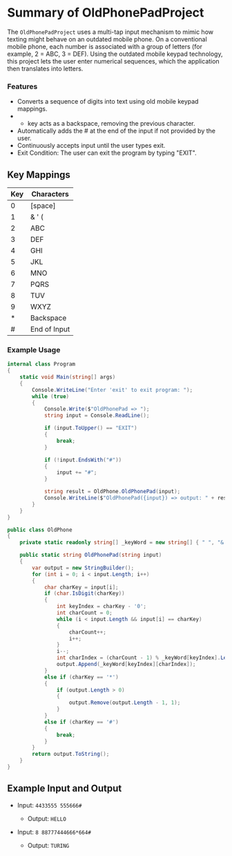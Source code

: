# Summary of OldPhonePadProject
The `OldPhonePadProject` uses a multi-tap input mechanism to mimic how texting might behave on an outdated mobile phone. On a conventional mobile phone, each number is associated with a group of letters (for example, 2 = ABC, 3 = DEF). Using the outdated mobile keypad technology, this project lets the user enter numerical sequences, which the application then translates into letters.

### Features
- Converts a sequence of digits into text using old mobile keypad mappings.
- * key acts as a backspace, removing the previous character.
- Automatically adds the # at the end of the input if not provided by the user.
- Continuously accepts input until the user types exit.
- Exit Condition: The user can exit the program by typing "EXIT".


## Key Mappings

| Key | Characters       |
|-----|------------------|
| 0   | [space]          |
| 1   | & ' (            |
| 2   | ABC              |
| 3   | DEF              |
| 4   | GHI              |
| 5   | JKL              |
| 6   | MNO              |
| 7   | PQRS             |
| 8   | TUV              |
| 9   | WXYZ             |
| *   | Backspace        |
| #   | End of Input     |

### Example Usage

```csharp
internal class Program
{
    static void Main(string[] args)
    {
        Console.WriteLine("Enter 'exit' to exit program: ");
        while (true)
        {
            Console.Write($"OldPhonePad => ");
            string input = Console.ReadLine();

            if (input.ToUpper() == "EXIT")
            {
                break;
            }

            if (!input.EndsWith("#"))
            {
                input += "#";
            }

            string result = OldPhone.OldPhonePad(input);
            Console.WriteLine($"OldPhonePad({input}) => output: " + result);
        }
    }
}

public class OldPhone
{
    private static readonly string[] _keyWord = new string[] { " ", "&'(", "ABC", "DEF", "GHI", "JKL", "MNO", "PQRS", "TUV", "WXYZ" };

    public static string OldPhonePad(string input)
    {
        var output = new StringBuilder();
        for (int i = 0; i < input.Length; i++)
        {
            char charKey = input[i];
            if (char.IsDigit(charKey))
            {
                int keyIndex = charKey - '0';
                int charCount = 0;
                while (i < input.Length && input[i] == charKey)
                {
                    charCount++;
                    i++;
                }
                i--;
                int charIndex = (charCount - 1) % _keyWord[keyIndex].Length;
                output.Append(_keyWord[keyIndex][charIndex]);
            }
            else if (charKey == '*')
            {
                if (output.Length > 0)
                {
                    output.Remove(output.Length - 1, 1);
                }
            }
            else if (charKey == '#')
            {
                break;
            }
        }
        return output.ToString();
    }
}
```
## Example Input and Output

- Input: `4433555 555666#`
  - Output: `HELLO`

- Input: `8 88777444666*664#`
  - Output: `TURING`


